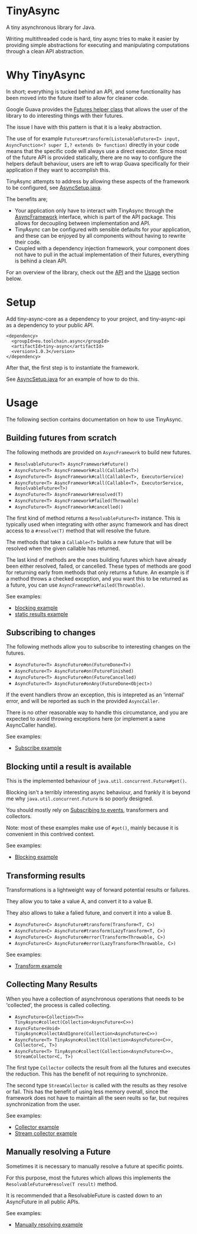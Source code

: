 # TinyAsync

A tiny asynchronous library for Java.

Writing multithreaded code is hard, tiny async tries to make it easier by providing simple abstractions for executing and manipulating computations through a clean API abstraction.

# Why TinyAsync

In short; everything is tucked behind an API, and some functionality has been moved into the future itself to allow for cleaner code.

Google Guava provides the [Futures helper class](http://docs.guava-libraries.googlecode.com/git/javadoc/com/google/common/util/concurrent/Futures.html) that allows the user of the library to do interesting things with their futures.

The issue I have with this pattern is that it is a leaky abstraction.

The use of for example ```Futures#transform(ListenableFuture<I> input, AsyncFunction<? super I,? extends O> function)``` directly in your code means that the specific code will always use a direct executor.
Since most of the future API is provided statically, there are no way to configure the helpers default behaviour, users are left to wrap Guava specifically for their application if they want to accomplish this.

TinyAsync attempts to address by allowing these aspects of the framework to be configured, see [AsyncSetup.java](tiny-async-core/src/example/java/eu/toolchain/examples/AsyncSetup.java).

The benefits are;

* Your application only have to interact with TinyAsync through the  [AsyncFramework](tiny-async-api/src/main/java/eu/toolchain/async/AsyncFramework.java) interface, which is part of the API package. This allows for decoupling between implementation and API.
* TinyAsync can be configured with sensible defaults for _your_ application, and these can be enjoyed by all components without having to rewrite their code.
* Coupled with a dependency injection framework, your component does not have to pull in the actual implementation of their futures, everything is behind a clean API.

For an overview of the library, check out the
[API](tiny-async-api/src/main/java/eu/toolchain/async) and the [Usage](#usage)
section below.

# Setup

Add tiny-async-core as a dependency to your project, and tiny-async-api as
a dependency to your public API.

```
<dependency>
  <groupId>eu.toolchain.async</groupId>
  <artifactId>tiny-async</artifactId>
  <version>1.0.3</version>
</dependency>
```

After that, the first step is to instantiate the framework.

See [AsyncSetup.java](tiny-async-core/src/example/java/eu/toolchain/examples/AsyncSetup.java)
for an example of how to do this.

# Usage

The following section contains documentation on how to use TinyAsync.

## Building futures from scratch

The following methods are provided on ```AsyncFramework``` to build new futures.

* ```ResolvableFuture<T> AsyncFramework#future()```
* ```AsyncFuture<T> AsyncFramework#call(Callable<T>)```
* ```AsyncFuture<T> AsyncFramework#call(Callable<T>, ExecutorService)```
* ```AsyncFuture<T> AsyncFramework#call(Callable<T>, ExecutorService, ResolvableFuture<T>)```
* ```AsyncFuture<T> AsyncFramework#resolved(T)```
* ```AsyncFuture<T> AsyncFramework#failed(Throwable)```
* ```AsyncFuture<T> AsyncFramework#cancelled()```

The first kind of method returns a ```ResolvableFuture<T>``` instance. This is typically used when integrating with other async framework and has direct access to a ```#resolve(T)``` method that will resolve the future.

The methods that take a ```Callable<T>``` builds a new future that will be resolved when the given callable has returned.

The last kind of methods are the ones building futures which have already been either resolved, failed, or cancelled.
These types of methods are good for returning early from methods that only returns a future.
An example is if a method throws a checked exception, and you want this to be returned as a future, you can use ```AsyncFramework#failed(Throwable)```.

See examples:

* [blocking example](tiny-async-core/src/example/java/eu/toolchain/examples/AsyncBlockingExample.java)
* [static results example](tiny-async-core/src/example/java/eu/toolchain/examples/AsyncStaticResultsExample.java)

## Subscribing to changes

The following methods allow you to subscribe to interesting changes on the
futures.

* ```AsyncFuture<T> AsyncFuture#on(FutureDone<T>)```
* ```AsyncFuture<T> AsyncFuture#on(FutureFinished)```
* ```AsyncFuture<T> AsyncFuture#on(FutureCancelled)```
* ```AsyncFuture<T> AsyncFuture#onAny(FutureDone<Object>)```

If the event handlers throw an exception, this is intepreted as an 'internal'
error, and will be reported as such in the provided ```AsyncCaller```.

There is no other reasonable way to handle this circumstance, and you are
expected to avoid throwing exceptions here (or implement a sane AsyncCaller
handle).

See examples:

* [Subscribe example](tiny-async-core/src/example/java/eu/toolchain/examples/AsyncSubscribeExample.java)

## Blocking until a result is available

This is the implemented behaviour of ```java.util.concurrent.Future#get()```.

Blocking isn't a terribly interesting async behaviour, and frankly it is beyond
me why ```java.util.concurrent.Future``` is so poorly designed.

You should mostly rely on [Subscribing to events](#subscribing-to-events),
transformers and collectors.

Note: most of these examples make use of ```#get()```, mainly because it is
convenient in this contrived context.

See examples:

* [Blocking example](tiny-async-core/src/example/java/eu/toolchain/examples/AsyncBlockingExample.java)

## Transforming results

Transformations is a lightweight way of forward potential results or failures.

They allow you to take a value A, and convert it to a value B.

They also allows to take a falied future, and convert it into a value B.

* ```AsyncFuture<C> AsyncFuture#transform(Transform<T, C>)```
* ```AsyncFuture<C> AsyncFuture#transform(LazyTransform<T, C>)```
* ```AsyncFuture<C> AsyncFuture#error(Transform<Throwable, C>)```
* ```AsyncFuture<C> AsyncFuture#error(LazyTransform<Throwable, C>)```

See examples:

* [Transform example](tiny-async-core/src/example/java/eu/toolchain/examples/AsyncTransformExample.java)

## Collecting Many Results

When you have a collection of asynchronous operations that needs to be
'collected', the process is called collecting.

* ```AsyncFuture<Collection<T>> TinyAsync#collect(Collection<AsyncFuture<C>>)```
* ```AsyncFuture<Void> TinyAsync#collectAndIgnore(Collection<AsyncFuture<C>>)```
* ```AsyncFuture<T> TinyAsync#collect(Collection<AsyncFuture<C>>, Collector<C, T>)```
* ```AsyncFuture<T> TinyAsync#collect(Collection<AsyncFuture<C>>, StreamCollector<C, T>)```

The first type ```Collector``` collects the result from all the futures and
executes the reduction.
This has the benefit of not requiring to synchronize.

The second type ```StreamCollector``` is called with the results as they
resolve or fail.
This has the benefit of using less memory overall, since the framework does not
have to maintain all the seen reults so far, but requires synchronization from
the user.

See examples:

* [Collector example](tiny-async-core/src/example/java/eu/toolchain/examples/AsyncCollectorExample.java)
* [Stream collector example](tiny-async-core/src/example/java/eu/toolchain/examples/AsyncStreamCollectorExample.java)

## Manually resolving a Future

Sometimes it is necessary to manually resolve a future at specific points.

For this purpose, most the futures which allows this implements the
```ResolvableFuture#resolve(T result)``` method.

It is recommended that a ResolvableFuture is casted down to an AsyncFuture in
all public APIs.

See examples:

* [Manually resolving example](tiny-async-core/src/example/java/eu/toolchain/examples/AsyncManuallyResolvingExample.java)
